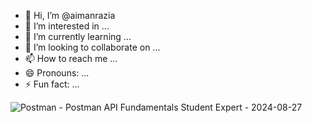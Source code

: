 - 👋 Hi, I’m @aimanrazia
- 👀 I’m interested in ...
- 🌱 I’m currently learning ...
- 💞️ I’m looking to collaborate on ...
- 📫 How to reach me ...
- 😄 Pronouns: ...
- ⚡ Fun fact: ...

<!---
aimanrazia/aimanrazia is a ✨ special ✨ repository because its `README.md` (this file) appears on your GitHub profile.
You can click the Preview link to take a look at your changes.
--->
![Postman - Postman API Fundamentals Student Expert - 2024-08-27](https://github.com/user-attachments/assets/07470d75-f6e0-4c3c-91a1-4d7bcf9a94c8)

